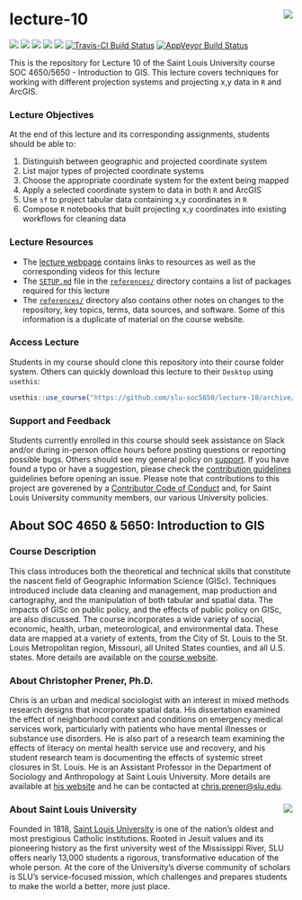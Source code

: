 lecture-10 <img src="https://slu-soc5650.github.io/images/logo.png" align="right" />
===========================================================
[![](https://img.shields.io/badge/semester-spring%202018-orange.svg)](https://github.com/slu-soc5650/lecture-10)
[![](https://img.shields.io/badge/release-lp%20only-red.svg)](https://github.com/slu-soc5650/lecture-10)
[![](https://img.shields.io/github/release/slu-soc5650/lecture-10.svg?label=version)](https://github.com/slu-soc5650/lecture-10/releases)
[![](https://img.shields.io/github/last-commit/slu-soc5650/lecture-10.svg)](https://github.com/slu-soc5650/lecture-10/commits/master)
[![](https://img.shields.io/github/repo-size/slu-soc5650/lecture-10.svg)](https://github.com/slu-soc5650/lecture-10)
[![Travis-CI Build Status](https://travis-ci.org/slu-soc5650/lecture-10.svg?branch=master)](https://travis-ci.org/slu-soc5650/lecture-10)
[![AppVeyor Build Status](https://ci.appveyor.com/api/projects/status/github/slu-soc5650/lecture-10?branch=master&svg=true)](https://ci.appveyor.com/project/chris-prener/lecture-10)

This is the repository for Lecture 10 of the Saint Louis University course SOC 4650/5650 - Introduction to GIS. This lecture covers techniques for working with different projection systems and projecting x,y data in `R` and ArcGIS.

### Lecture Objectives
At the end of this lecture and its corresponding assignments, students should be able to:

1. Distinguish between geographic and projected coordinate system
2. List major types of projected coordinate systems
3. Choose the appropriate coordinate system for the extent being mapped
4. Apply a selected coordinate system to data in both `R` and ArcGIS
5. Use `sf` to project tabular data containing x,y coordinates in `R`
6. Compose `R` notebooks that built projecting x,y coordinates into existing workflows for cleaning data

### Lecture Resources

* The [lecture webpage](https://slu-soc5650.github.io/lecture-10) contains links to resources as well as the corresponding videos for this lecture
* The [`SETUP.md`](/references/SETUP.md) file in the [`references/`](/references) directory contains a list of packages required for this lecture
* The [`references/`](/references) directory also contains other notes on changes to the repository, key topics, terms, data sources, and software. Some of this information is a duplicate of material on the course website.

### Access Lecture
Students in my course should clone this repository into their course folder system. Others can quickly download this lecture to their `Desktop` using `usethis`:

```r
usethis::use_course("https://github.com/slu-soc5650/lecture-10/archive/master.zip")
```

### Support and Feedback
Students currently enrolled in this course should seek assistance on Slack and/or during in-person office hours before posting questions or reporting possible bugs. Others should see my general policy on [support](.github/SUPPORT.md). If you have found a typo or have a suggestion, please check the [contribution guidelines](.github/CONTRIBUTING.md) guidelines before opening an issue. Please note that contributions to this project are goverened by a [Contributor Code of Conduct](.github/CODE_OF_CONDUCT.md) and, for Saint Louis University community members, our various University policies.

## About SOC 4650 & 5650: Introduction to GIS
### Course Description
This class introduces both the theoretical and technical skills that constitute the nascent field of Geographic Information Science (GISc). Techniques introduced include data cleaning and management, map production and cartography, and the manipulation of both tabular and spatial data. The impacts of GISc on public policy, and the effects of public policy on GISc, are also discussed. The course incorporates a wide variety of social, economic, health, urban, meteorological, and environmental data. These data are mapped at a variety of extents, from the City of St. Louis to the St. Louis Metropolitan region, Missouri, all United States counties, and all U.S. states. More details are available on the [course website](https://slu-soc5650.github.io).

### About Christopher Prener, Ph.D.
Chris is an urban and medical sociologist with an interest in mixed methods research designs that incorporate spatial data. His dissertation examined the effect of neighborhood context and conditions on emergency medical services work, particularly with patients who have mental illnesses or substance use disorders. He is also part of a research team examining the effects of literacy on mental health service use and recovery, and his student research team is documenting the effects of systemic street closures in St. Louis. He is an Assistant Professor in the Department of Sociology and Anthropology at Saint Louis University. More details are available at [his website](https://chris-prener.github.io) and he can be contacted at [chris.prener@slu.edu](mailto:chris.prener@slu.edu).

### About Saint Louis University <img src="https://slu-soc5650.github.io/images/sluLogo.png" align="right" />
Founded in 1818, [Saint Louis University](http://wwww.slu.edu) is one of the nation’s oldest and most prestigious Catholic institutions. Rooted in Jesuit values and its pioneering history as the first university west of the Mississippi River, SLU offers nearly 13,000 students a rigorous, transformative education of the whole person. At the core of the University’s diverse community of scholars is SLU’s service-focused mission, which challenges and prepares students to make the world a better, more just place.
